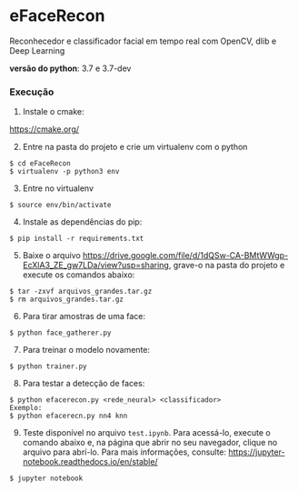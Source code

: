 # eFaceRecon
Reconhecedor e classificador facial em tempo real com OpenCV, dlib e Deep Learning

**versão do python**: 3.7 e 3.7-dev

### Execução

1. Instale o cmake:

<https://cmake.org/>

2. Entre na pasta do projeto e crie um virtualenv com o python
```
$ cd eFaceRecon
$ virtualenv -p python3 env
```

3. Entre no virtualenv
```
$ source env/bin/activate
```

4. Instale as dependências do pip:
```
$ pip install -r requirements.txt
```

5. Baixe o arquivo <https://drive.google.com/file/d/1dQSw-CA-BMtWWgp-EcXlA3_ZE_gw7LDa/view?usp=sharing>, grave-o na pasta do projeto e execute os comandos abaixo:

```
$ tar -zxvf arquivos_grandes.tar.gz
$ rm arquivos_grandes.tar.gz
```

6. Para tirar amostras de uma face:
```
$ python face_gatherer.py
```

7. Para treinar o modelo novamente:
```
$ python trainer.py
```

8. Para testar a detecção de faces:
```
$ python efacerecon.py <rede_neural> <classificador>
Exemplo:
$ python efacerecn.py nn4 knn
```

9. Teste disponível no arquivo `test.ipynb`. Para acessá-lo, execute o comando abaixo e, na página que abrir no seu navegador, clique no arquivo para abrí-lo. Para mais informações, consulte: <https://jupyter-notebook.readthedocs.io/en/stable/> 
```
$ jupyter notebook
```

